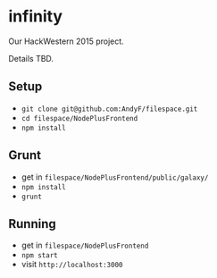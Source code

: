 # infinity
Our HackWestern 2015 project.

Details TBD.

Setup
---

* `git clone git@github.com:AndyF/filespace.git`
* `cd filespace/NodePlusFrontend`
* `npm install`

Grunt
---

* get in `filespace/NodePlusFrontend/public/galaxy/`
* `npm install`
* `grunt`

Running
---

* get in `filespace/NodePlusFrontend`
* `npm start`
* visit `http://localhost:3000`